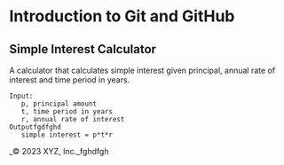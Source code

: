 # Introduction to Git and GitHub

## Simple Interest Calculator

A calculator that calculates simple interest given principal, annual rate of interest and time period in years.

```
Input:
   p, principal amount
   t, time period in years
   r, annual rate of interest
Outputfgdfghd
   simple interest = p*t*r
```

_© 2023 XYZ, Inc._fghdfgh
